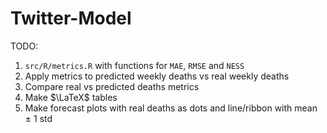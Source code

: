 # Twitter-Model

TODO:

1. `src/R/metrics.R` with functions for `MAE`, `RMSE` and `NESS`
2. Apply metrics to predicted weekly deaths vs real weekly deaths
3. Compare real vs predicted deaths metrics
4. Make $\LaTeX$ tables
5. Make forecast plots with real deaths as dots and line/ribbon with mean ± 1 std
